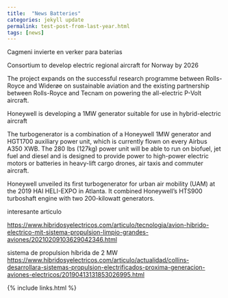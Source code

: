 ```yaml
---
title:  "News Batteries"
categories: jekyll update
permalink: test-post-from-last-year.html
tags: [news]
---
```


Cagmeni invierte en verker para baterias


Consortium to develop electric regional aircraft for Norway by 2026

The project expands on the successful research programme between Rolls-Royce and Widerøe on sustainable aviation and the existing partnership between Rolls-Royce and Tecnam on powering the all-electric P-Volt aircraft.


Honeywell is developing a 1MW generator suitable for use in hybrid-electric aircraft 

The turbogenerator is a combination of a  Honeywell 1MW generator and HGT1700 auxiliary power unit, which is currently flown on every Airbus A350 XWB. The 280 lbs (127kg) power unit will be able to run on biofuel, jet fuel and diesel and is designed to provide power to high-power electric motors or batteries in heavy-lift cargo drones, air taxis and commuter aircraft.

Honeywell unveiled its first turbogenerator for urban air mobility (UAM) at the 2019 HAI HELI-EXPO in Atlanta. It combined Honeywell’s HTS900 turboshaft engine with two 200-kilowatt generators.


interesante articulo 

https://www.hibridosyelectricos.com/articulo/tecnologia/avion-hibrido-electrico-mit-sistema-propulsion-limpio-grandes-aviones/20210209103629042346.html


sistema de propulsion híbrida de 2 MW
https://www.hibridosyelectricos.com/articulo/actualidad/collins-desarrollara-sistemas-propulsion-electrificados-proxima-generacion-aviones-electricos/20190413131853026995.html

{% include links.html %}
